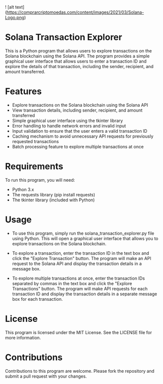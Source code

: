 ! [alt text] (https://comprarcriptomoedas.com/content/images/2021/03/Solana-Logo.png)
# Solana Transaction Explorer
This is a Python program that allows users to explore transactions on the Solana blockchain using the Solana API. The program provides a simple graphical user interface that allows users to enter a transaction ID and explore the details of that transaction, including the sender, recipient, and amount transferred.

# Features
- Explore transactions on the Solana blockchain using the Solana API
- View transaction details, including sender, recipient, and amount transferred
- Simple graphical user interface using the tkinter library
- Error handling to handle network errors and invalid input
- Input validation to ensure that the user enters a valid transaction ID
- Caching mechanism to avoid unnecessary API requests for previously requested transactions
- Batch processing feature to explore multiple transactions at once

# Requirements
To run this program, you will need:

- Python 3.x
- The requests library (pip install requests)
- The tkinter library (included with Python)


# Usage
- To use this program, simply run the solana_transaction_explorer.py file using Python. This will open a graphical user interface that allows you to explore transactions on the Solana blockchain.

- To explore a transaction, enter the transaction ID in the text box and click the "Explore Transaction" button. The program will make an API request to the Solana API and display the transaction details in a message box.

- To explore multiple transactions at once, enter the transaction IDs separated by commas in the text box and click the "Explore Transactions" button. The program will make API requests for each transaction ID and display the transaction details in a separate message box for each transaction.

# License
This program is licensed under the MIT License. See the LICENSE file for more information.

# Contributions
Contributions to this program are welcome. Please fork the repository and submit a pull request with your changes.

